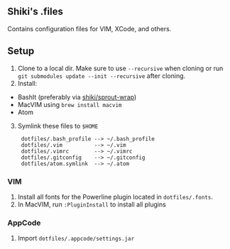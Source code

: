 ## Shiki's .files

Contains configuration files for VIM, XCode, and others.


## Setup

1. Clone to a local dir. Make sure to use `--recursive` when cloning or run `git submodules update --init --recursive` after cloning.
2. Install:
  * BashIt (preferably via [shiki/sprout-wrap](http://github.com/shiki/sprout-wrap))
  * MacVIM using `brew install macvim`
  * Atom
3. Symlink these files to `$HOME`

        dotfiles/.bash_profile --> ~/.bash_profile
        dotfiles/.vim          --> ~/.vim
        dotfiles/.vimrc        --> ~/.vimrc
        dotfiles/.gitconfig    --> ~/.gitconfig
        dotfiles/atom.symlink  --> ~/.atom

###  VIM

  1. Install all fonts for the Powerline plugin located in `dotfiles/.fonts`.
  3. In MacVIM, run `:PluginInstall` to install all plugins

### AppCode

  1. Import `dotfiles/.appcode/settings.jar`
